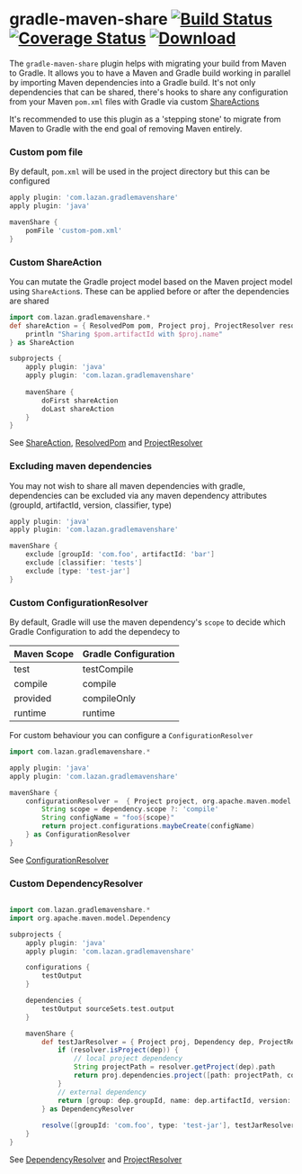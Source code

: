 # gradle-maven-share [![Build Status](https://travis-ci.org/uklance/gradle-maven-share.svg?branch=master)](https://travis-ci.org/uklance/gradle-maven-share) [![Coverage Status](https://coveralls.io/repos/github/uklance/gradle-maven-share/badge.svg?branch=master)](https://coveralls.io/github/uklance/gradle-maven-share?branch=master) [![Download](https://api.bintray.com/packages/uklance/maven/gradle-maven-share/images/download.svg) ](https://bintray.com/uklance/maven/gradle-maven-share/_latestVersion)

The `gradle-maven-share` plugin helps with migrating your build from Maven to Gradle. It allows you to have a Maven and Gradle build working in parallel by importing Maven dependencies into a Gradle build. It's not only dependencies that can be shared, there's hooks to share any configuration from your Maven `pom.xml` files with Gradle via custom [ShareActions](https://github.com/uklance/gradle-maven-share/blob/master/src/main/groovy/com/lazan/gradlemavenshare/ShareAction.java)

It's recommended to use this plugin as a 'stepping stone' to migrate from Maven to Gradle with the end goal of removing Maven entirely. 

### Custom pom file
By default, `pom.xml` will be used in the project directory but this can be configured
```groovy
apply plugin: 'com.lazan.gradlemavenshare'
apply plugin: 'java'

mavenShare {
	pomFile 'custom-pom.xml'
}
```

### Custom ShareAction
You can mutate the Gradle project model based on the Maven project model using `ShareAction`s. These can be applied before or after the dependencies are shared
```groovy
import com.lazan.gradlemavenshare.*
def shareAction = { ResolvedPom pom, Project proj, ProjectResolver resolver ->
	println "Sharing $pom.artifactId with $proj.name"
} as ShareAction

subprojects {
	apply plugin: 'java'
	apply plugin: 'com.lazan.gradlemavenshare'
	
	mavenShare {
		doFirst shareAction
		doLast shareAction
	}
}
```
See [ShareAction](https://github.com/uklance/gradle-maven-share/blob/master/src/main/groovy/com/lazan/gradlemavenshare/ShareAction.java), [ResolvedPom](https://github.com/uklance/gradle-maven-share/blob/master/src/main/groovy/com/lazan/gradlemavenshare/ResolvedPom.java) and [ProjectResolver](https://github.com/uklance/gradle-maven-share/blob/master/src/main/groovy/com/lazan/gradlemavenshare/ProjectResolver.java)

### Excluding maven dependencies
You may not wish to share all maven dependencies with gradle, dependencies can be excluded via any maven dependency attributes (groupId, artifactId, version, classifier, type)
```groovy
apply plugin: 'java'
apply plugin: 'com.lazan.gradlemavenshare'

mavenShare {
	exclude [groupId: 'com.foo', artifactId: 'bar']
	exclude [classifier: 'tests']
	exclude [type: 'test-jar']
}
```

### Custom ConfigurationResolver
By default, Gradle will use the maven dependency's `scope` to decide which Gradle Configuration to add the dependecy to

| Maven Scope | Gradle Configuration |
| --- | --- |
| test | testCompile | 
| compile | compile |
| provided | compileOnly |
| runtime | runtime |

For custom behaviour you can configure a `ConfigurationResolver`
```groovy
import com.lazan.gradlemavenshare.*

apply plugin: 'java'
apply plugin: 'com.lazan.gradlemavenshare'

mavenShare {
	configurationResolver =  { Project project, org.apache.maven.model.Dependency dependency ->
		String scope = dependency.scope ?: 'compile'
		String configName = "foo${scope}"
		return project.configurations.maybeCreate(configName)
	} as ConfigurationResolver
}
```
See [ConfigurationResolver](https://github.com/uklance/gradle-maven-share/blob/master/src/main/groovy/com/lazan/gradlemavenshare/ConfigurationResolver.java)

### Custom DependencyResolver
```groovy

import com.lazan.gradlemavenshare.*
import org.apache.maven.model.Dependency

subprojects {
	apply plugin: 'java'
	apply plugin: 'com.lazan.gradlemavenshare'

	configurations {
		testOutput
	}

	dependencies {
		testOutput sourceSets.test.output
	}

	mavenShare {
		def testJarResolver = { Project proj, Dependency dep, ProjectResolver resolver ->
			if (resolver.isProject(dep)) {
				// local project dependency
				String projectPath = resolver.getProject(dep).path
				return proj.dependencies.project([path: projectPath, configuration: 'testOutput'])
			}
			// external dependency
			return [group: dep.groupId, name: dep.artifactId, version: dep.version, classifier: 'tests']
		} as DependencyResolver
		
		resolve([groupId: 'com.foo', type: 'test-jar'], testJarResolver)
	}
}
```
See [DependencyResolver](https://github.com/uklance/gradle-maven-share/blob/master/src/main/groovy/com/lazan/gradlemavenshare/DependencyResolver.java) and [ProjectResolver](https://github.com/uklance/gradle-maven-share/blob/master/src/main/groovy/com/lazan/gradlemavenshare/ProjectResolver.java)
